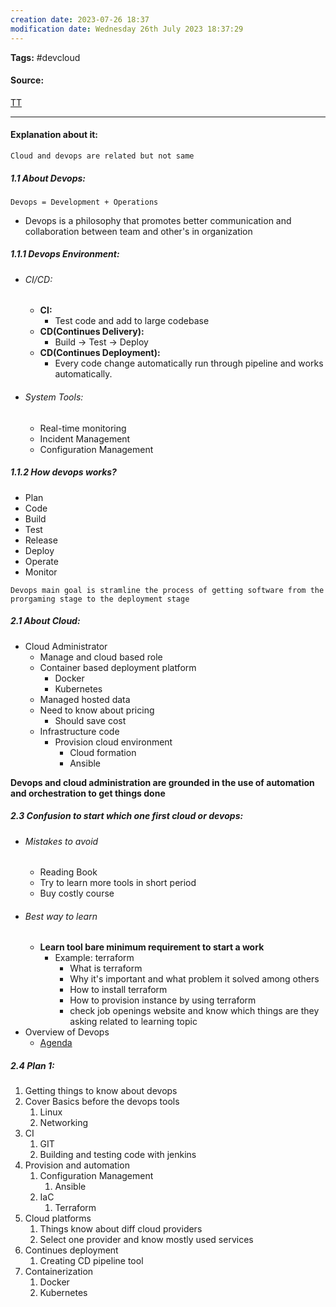 ```yaml
---
creation date: 2023-07-26 18:37
modification date: Wednesday 26th July 2023 18:37:29
---
```


**Tags:** #devcloud

#### Source:
[TT](https://www.techtarget.com/searchcloudcomputing/tip/Cloud-vs-DevOps-What-to-know-for-your-next-career-move)

--------------------------------------

#### Explanation about it:

`Cloud and devops are related but not same`

##### 1.1 About Devops:

```
Devops = Development + Operations
```

* Devops is a philosophy that promotes better communication and collaboration between team and other's in organization

##### 1.1.1 Devops Environment:

* ###### CI/CD:
	* **CI:**
		* Test code and add to large codebase
	* **CD(Continues Delivery):**
		* Build -> Test -> Deploy
	* **CD(Continues Deployment):**
		* Every code change automatically run through pipeline and works automatically.
* ###### System Tools:
	* Real-time monitoring
	* Incident Management
	* Configuration Management

##### 1.1.2 How devops works?

* Plan
* Code
* Build
* Test
* Release
* Deploy
* Operate
* Monitor

`Devops main goal is stramline the process of getting software from the prorgaming stage to the deployment stage`


##### 2.1 About Cloud:

* Cloud Administrator
	* Manage and cloud based role
	* Container based deployment platform
		* Docker
		* Kubernetes
	* Managed hosted data
	* Need to know about pricing
		* Should save cost
	* Infrastructure code
		* Provision cloud environment
			* Cloud formation
			* Ansible


**Devops and cloud administration are grounded in the use of automation and orchestration to get things done**


##### 2.3 Confusion to start which one first cloud or devops:

* ###### Mistakes to avoid
	* Reading Book
	* Try to learn more tools in short period
	* Buy costly course
* ###### Best way to learn [](https://www.youtube.com/watch?v=rRcgc0LvjFI)
	* **Learn tool bare minimum requirement to start a work**
		* Example: terraform
			* What is terraform
			* Why it's important and what problem it solved among others
			* How to install terraform
			* How to provision instance by using terraform
			* check job openings website and know which things are they asking related to learning topic
* Overview of Devops [](https://learn.cloudadvocate.net/courses/DevOps-Mastery-641eb17de4b01b8859faaf7d)
	* [Agenda](https://learn.cloudadvocate.net/s/preview/courses/DevOps-Mastery#6420110be4b0b9b4b1a8eaca)

##### 2.4 Plan 1:

1. Getting things to know about devops
2. Cover Basics before the devops tools
	1. Linux
	2. Networking
3. CI
	1. GIT
	2. Building and testing code with jenkins
4. Provision and automation
	1. Configuration Management
		1. Ansible
	2. IaC
		1. Terraform
5. Cloud platforms
	1. Things know about diff cloud providers
	2. Select one provider and know mostly used services
6. Continues deployment
	1. Creating CD pipeline tool
7. Containerization
	1. Docker
	2. Kubernetes

